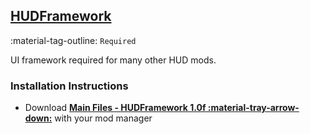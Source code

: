 ## [HUDFramework](https://www.nexusmods.com/fallout4/mods/20309)
:material-tag-outline: `Required`

UI framework required for many other HUD mods.

### Installation Instructions
* Download **[Main Files - HUDFramework 1.0f :material-tray-arrow-down:](https://www.nexusmods.com/fallout4/mods/20309?tab=files)** with your mod manager